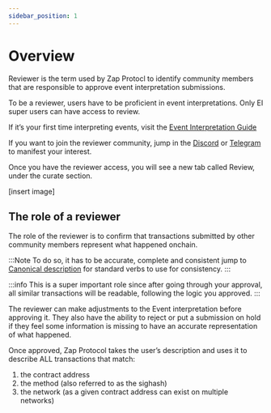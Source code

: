 ```yaml
---
sidebar_position: 1
---
```


# Overview

Reviewer is the term used by Zap Protocl to identify community members that are responsible to approve event interpretation submissions.

To be a reviewer, users have to be proficient in event interpretations. Only EI super users can have access to review.

If it’s your first time interpreting events, visit the [Event Interpretation Guide](docs/Interpretation/event-interpretation/overview.md)

If you want to join the reviewer community, jump in the [Discord](https://zapper.xyz/discord) or [Telegram](https://t.me/+mAVxPRsA7bE3ZDkx) to manifest your interest.

Once you have the reviewer access, you will see a new tab called Review, under the curate section.

[insert image]

## The role of a reviewer

The role of the reviewer is to confirm that transactions submitted by other community members represent what happened onchain.

:::Note
To do so, it has to be accurate, complete and consistent jump to [Canonical description](docs/curation/guide/canonical-description.md) for standard verbs to use for consistency.
:::

:::info
This is a super important role since after going through your approval, all similar transactions will be readable, following the logic you approved.
:::

The reviewer can make adjustments to the Event interpretation before approving it. They also have the ability to reject or put a submission on hold if they feel some information is missing to have an accurate representation of what happened.

Once approved, Zap Protocol takes the user’s description and uses it to describe ALL transactions that match:
1. the contract address
2. the method (also referred to as the sighash)
3. the network (as a given contract address can exist on multiple networks)

